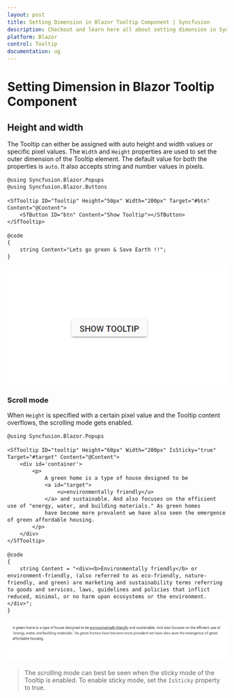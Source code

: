 ```yaml
---
layout: post
title: Setting Dimension in Blazor Tooltip Component | Syncfusion
description: Checkout and learn here all about setting dimension in Syncfusion Blazor Tooltip component and more.
platform: Blazor
control: Tooltip
documentation: ug
---
```


# Setting Dimension in Blazor Tooltip Component

## Height and width

The Tooltip can either be assigned with auto height and width values or specific pixel values. The `Width` and `Height` properties are used to set the outer dimension of the Tooltip element. The default value for both the properties is `auto`. It also accepts string and number values in pixels.


```cshtml
@using Syncfusion.Blazor.Popups
@using Syncfusion.Blazor.Buttons

<SfTooltip ID="Tooltip" Height="50px" Width="200px" Target="#btn" Content="@Content">
    <SfButton ID="btn" Content="Show Tooltip"></SfButton>
</SfTooltip>

@code
{
    string Content="Lets go green & Save Earth !!";
}
```

![Blazor Tooltip with Dimension](images/blazor-tooltip-dimension.gif)

### Scroll mode

When `Height` is specified with a certain pixel value and the Tooltip content overflows, the scrolling mode gets enabled.

```cshtml
@using Syncfusion.Blazor.Popups

<SfTooltip ID="tooltip" Height="60px" Width="200px" IsSticky="true" Target="#target" Content="@Content">
    <div id='container'>
        <p>
            A green home is a type of house designed to be
            <a id="target">
                <u>environmentally friendly</u>
            </a> and sustainable. And also focuses on the efficient use of "energy, water, and building materials." As green homes
            have become more prevalent we have also seen the emergence of green affordable housing.
        </p>
    </div>
</SfTooltip>

@code
{
    string Content = "<div><b>Environmentally friendly</b> or environment-friendly, (also referred to as eco-friendly, nature-friendly, and green) are marketing and sustainability terms referring to goods and services, laws, guidelines and policies that inflict reduced, minimal, or no harm upon ecosystems or the environment.</div>";
}
```

![Scrolling in Blazor Tooltip](images/blazor-tooltip-scrolling.gif)

> The scrolling mode can best be seen when the sticky mode of the Tooltip is enabled. To enable sticky mode, set the `IsSticky` property to true.